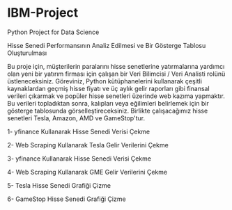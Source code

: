 # IBM-Project
Python Project for Data Science

Hisse Senedi Performansının Analiz Edilmesi ve Bir Gösterge Tablosu Oluşturulması

Bu proje için, müşterilerin paralarını hisse senetlerine yatırmalarına yardımcı olan yeni bir yatırım firması için çalışan bir Veri Bilimcisi / Veri Analisti rolünü üstleneceksiniz. Göreviniz, Python kütüphanelerini kullanarak çeşitli kaynaklardan geçmiş hisse fiyatı ve üç aylık gelir raporları gibi finansal verileri çıkarmak ve popüler hisse senetleri üzerinde web kazıma yapmaktır. Bu verileri topladıktan sonra, kalıpları veya eğilimleri belirlemek için bir gösterge tablosunda görselleştireceksiniz. 
Birlikte çalışacağımız hisse senetleri Tesla, Amazon, AMD ve GameStop'tur.

1- yfinance Kullanarak Hisse Senedi Verisi Çekme

2- Web Scraping Kullanarak Tesla Gelir Verilerini Çekme

3- yfinance Kullanarak Hisse Senedi Verisi Çekme

4- Web Scraping Kullanarak GME Gelir Verilerini Çekme

5- Tesla Hisse Senedi Grafiği Çizme

6- GameStop Hisse Senedi Grafiği Çizme
